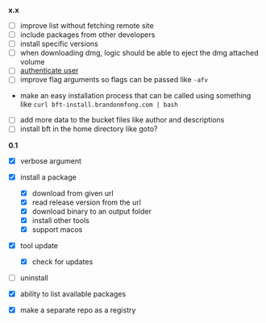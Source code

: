 **x.x**
- [ ] improve list without fetching remote site
- [ ] include packages from other developers
- [ ] install specific versions
- [ ] when downloading dmg, logic should be able to eject the dmg attached volume
- [ ] [authenticate user](https://docs.github.com/en/apps/creating-github-apps/authenticating-with-a-github-app/generating-a-user-access-token-for-a-github-app#using-the-device-flow-to-generate-a-user-access-token)
- [ ] improve flag arguments so flags can be passed like `-afv`
- make an easy installation process that can be called using something like `curl bft-install.brandonmfong.com | bash`
- [ ] add more data to the bucket files like author and descriptions
- [ ] install bft in the home directory like goto?

**0.1**
- [x] verbose argument
- [x] install a package
	- [x] download from given url
	- [x] read release version from the url
	- [x] download binary to an output folder
	- [x] install other tools
	- [x] support macos
- [x] tool update <bucket>
	- [x] check for updates
- [ ] uninstall
- [x] ability to list available packages
- [x] make a separate repo as a registry

